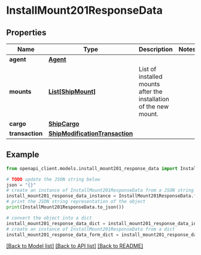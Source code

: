 # InstallMount201ResponseData


## Properties

Name | Type | Description | Notes
------------ | ------------- | ------------- | -------------
**agent** | [**Agent**](Agent.md) |  | 
**mounts** | [**List[ShipMount]**](ShipMount.md) | List of installed mounts after the installation of the new mount. | 
**cargo** | [**ShipCargo**](ShipCargo.md) |  | 
**transaction** | [**ShipModificationTransaction**](ShipModificationTransaction.md) |  | 

## Example

```python
from openapi_client.models.install_mount201_response_data import InstallMount201ResponseData

# TODO update the JSON string below
json = "{}"
# create an instance of InstallMount201ResponseData from a JSON string
install_mount201_response_data_instance = InstallMount201ResponseData.from_json(json)
# print the JSON string representation of the object
print(InstallMount201ResponseData.to_json())

# convert the object into a dict
install_mount201_response_data_dict = install_mount201_response_data_instance.to_dict()
# create an instance of InstallMount201ResponseData from a dict
install_mount201_response_data_form_dict = install_mount201_response_data.from_dict(install_mount201_response_data_dict)
```
[[Back to Model list]](../README.md#documentation-for-models) [[Back to API list]](../README.md#documentation-for-api-endpoints) [[Back to README]](../README.md)


